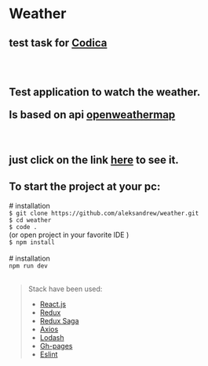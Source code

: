 <h1>Weather</h1>
<h2> test task for <a href="https://www.codica.com">Codica</a><h2>
  <br />
  <p>Test application to watch the weather.</p>
  <p>Is based on api <a href="https://home.openweathermap.org">openweathermap</a></p>
 <br />
  <p>just click on the link <a href="https://aleksandrew.github.io/weather/#/weather/search">here</a> to see it.</p>

<h2>To start the project at your pc:</h2>
# installation <br />
<code>$ git clone https://github.com/aleksandrew/weather.git</code> <br />
<code>$ cd weather</code> <br />
<code>$ code .</code> <br />
(or open project in your favorite IDE )  <br />
<code>$ npm install</code> <br />
<br />
# installation  <br />
<code>npm run dev</code> <br />
<br />



> Stack have been used:
>
> * [React.js](https://reactjs.org/)
> * [Redux](https://redux.js.org/)
> * [Redux Saga](https://redux-saga.js.org/)
> * [Axios](https://github.com/axios/axios)
> * [Lodash](https://lodash.com/)
> * [Gh-pages](https://github.com/gitname/react-gh-pages)
> * [Eslint](https://eslint.org/)
